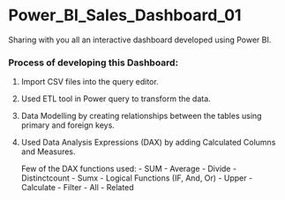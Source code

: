 # Power_BI_Sales_Dashboard_01

Sharing with you all an interactive dashboard developed using Power BI.

### Process of developing this Dashboard:
1) Import CSV files into the query editor.
2) Used ETL tool in Power query to transform the data.
3) Data Modelling by creating relationships between the tables using primary and foreign keys.
4) Used Data Analysis Expressions (DAX) by adding Calculated Columns and Measures.
      
      
      Few of the DAX functions used:
          - SUM
          - Average
          - Divide
          - Distinctcount
          - Sumx
          - Logical Functions (IF, And, Or)
          - Upper
          - Calculate
          - Filter
          - All
          - Related
